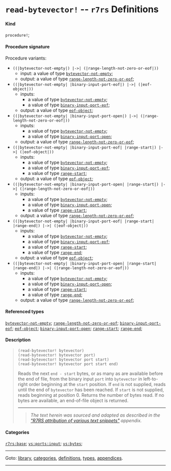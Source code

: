 

<a id='definition__r7rs__read-bytevector_21'></a>

# `read-bytevector!` -- `r7rs` Definitions


#### Kind

`procedure!`;


#### Procedure signature

Procedure variants:
 * `((|bytevector-not-empty|) |->| (|range-length-not-zero-or-eof|))`
   * input: a value of type [`bytevector-not-empty`](../../r7rs/types/bytevector-not-empty.md#type__r7rs__bytevector-not-empty);
   * output: a value of type [`range-length-not-zero-or-eof`](../../r7rs/types/range-length-not-zero-or-eof.md#type__r7rs__range-length-not-zero-or-eof);
 * `((|bytevector-not-empty| |binary-input-port-eof|) |->| (|eof-object|))`
   * inputs:
     * a value of type [`bytevector-not-empty`](../../r7rs/types/bytevector-not-empty.md#type__r7rs__bytevector-not-empty);
     * a value of type [`binary-input-port-eof`](../../r7rs/types/binary-input-port-eof.md#type__r7rs__binary-input-port-eof);
   * output: a value of type [`eof-object`](../../r7rs/types/eof-object.md#type__r7rs__eof-object);
 * `((|bytevector-not-empty| |binary-input-port-open|) |->| (|range-length-not-zero-or-eof|))`
   * inputs:
     * a value of type [`bytevector-not-empty`](../../r7rs/types/bytevector-not-empty.md#type__r7rs__bytevector-not-empty);
     * a value of type [`binary-input-port-open`](../../r7rs/types/binary-input-port-open.md#type__r7rs__binary-input-port-open);
   * output: a value of type [`range-length-not-zero-or-eof`](../../r7rs/types/range-length-not-zero-or-eof.md#type__r7rs__range-length-not-zero-or-eof);
 * `((|bytevector-not-empty| |binary-input-port-eof| |range-start|) |->| (|eof-object|))`
   * inputs:
     * a value of type [`bytevector-not-empty`](../../r7rs/types/bytevector-not-empty.md#type__r7rs__bytevector-not-empty);
     * a value of type [`binary-input-port-eof`](../../r7rs/types/binary-input-port-eof.md#type__r7rs__binary-input-port-eof);
     * a value of type [`range-start`](../../r7rs/types/range-start.md#type__r7rs__range-start);
   * output: a value of type [`eof-object`](../../r7rs/types/eof-object.md#type__r7rs__eof-object);
 * `((|bytevector-not-empty| |binary-input-port-open| |range-start|) |->| (|range-length-not-zero-or-eof|))`
   * inputs:
     * a value of type [`bytevector-not-empty`](../../r7rs/types/bytevector-not-empty.md#type__r7rs__bytevector-not-empty);
     * a value of type [`binary-input-port-open`](../../r7rs/types/binary-input-port-open.md#type__r7rs__binary-input-port-open);
     * a value of type [`range-start`](../../r7rs/types/range-start.md#type__r7rs__range-start);
   * output: a value of type [`range-length-not-zero-or-eof`](../../r7rs/types/range-length-not-zero-or-eof.md#type__r7rs__range-length-not-zero-or-eof);
 * `((|bytevector-not-empty| |binary-input-port-eof| |range-start| |range-end|) |->| (|eof-object|))`
   * inputs:
     * a value of type [`bytevector-not-empty`](../../r7rs/types/bytevector-not-empty.md#type__r7rs__bytevector-not-empty);
     * a value of type [`binary-input-port-eof`](../../r7rs/types/binary-input-port-eof.md#type__r7rs__binary-input-port-eof);
     * a value of type [`range-start`](../../r7rs/types/range-start.md#type__r7rs__range-start);
     * a value of type [`range-end`](../../r7rs/types/range-end.md#type__r7rs__range-end);
   * output: a value of type [`eof-object`](../../r7rs/types/eof-object.md#type__r7rs__eof-object);
 * `((|bytevector-not-empty| |binary-input-port-open| |range-start| |range-end|) |->| (|range-length-not-zero-or-eof|))`
   * inputs:
     * a value of type [`bytevector-not-empty`](../../r7rs/types/bytevector-not-empty.md#type__r7rs__bytevector-not-empty);
     * a value of type [`binary-input-port-open`](../../r7rs/types/binary-input-port-open.md#type__r7rs__binary-input-port-open);
     * a value of type [`range-start`](../../r7rs/types/range-start.md#type__r7rs__range-start);
     * a value of type [`range-end`](../../r7rs/types/range-end.md#type__r7rs__range-end);
   * output: a value of type [`range-length-not-zero-or-eof`](../../r7rs/types/range-length-not-zero-or-eof.md#type__r7rs__range-length-not-zero-or-eof);


#### Referenced types

[`bytevector-not-empty`](../../r7rs/types/bytevector-not-empty.md#type__r7rs__bytevector-not-empty);
[`range-length-not-zero-or-eof`](../../r7rs/types/range-length-not-zero-or-eof.md#type__r7rs__range-length-not-zero-or-eof);
[`binary-input-port-eof`](../../r7rs/types/binary-input-port-eof.md#type__r7rs__binary-input-port-eof);
[`eof-object`](../../r7rs/types/eof-object.md#type__r7rs__eof-object);
[`binary-input-port-open`](../../r7rs/types/binary-input-port-open.md#type__r7rs__binary-input-port-open);
[`range-start`](../../r7rs/types/range-start.md#type__r7rs__range-start);
[`range-end`](../../r7rs/types/range-end.md#type__r7rs__range-end);


#### Description

> ````
> (read-bytevector! bytevector)
> (read-bytevector! bytevector port)
> (read-bytevector! bytevector port start)
> (read-bytevector! bytevector port start end)
> ````
> 
> 
> Reads the next `end - start` bytes, or as many as are available
> before the end of file,
> from the binary
> input `port` into `bytevector` in left-to-right order
> beginning at the `start` position.  If `end` is not supplied,
> reads until the end of `bytevector` has been reached.  If
> `start` is not supplied, reads beginning at position 0.
> Returns the number of bytes read.
> If no bytes are available, an end-of-file object is returned.
> 
> 
> ----
> > *The text herein was sourced and adapted as described in the ["R7RS attribution of various text snippets"](../../r7rs/appendices/attribution.md#appendix__r7rs__attribution) appendix.*


#### Categories

[`r7rs:base`](../../r7rs/categories/r7rs_3a_base.md#category__r7rs__r7rs_3a_base);
[`vs:ports:input`](../../r7rs/categories/vs_3a_ports_3a_input.md#category__r7rs__vs_3a_ports_3a_input);
[`vs:bytes`](../../r7rs/categories/vs_3a_bytes.md#category__r7rs__vs_3a_bytes);

----

Goto: [library](../../r7rs/_index.md#library__r7rs), [categories](../../r7rs/categories/_index.md#toc__r7rs__categories), [definitions](../../r7rs/definitions/_index.md#toc__r7rs__definitions), [types](../../r7rs/types/_index.md#toc__r7rs__types), [appendices](../../r7rs/appendices/_index.md#toc__r7rs__appendices).

----

